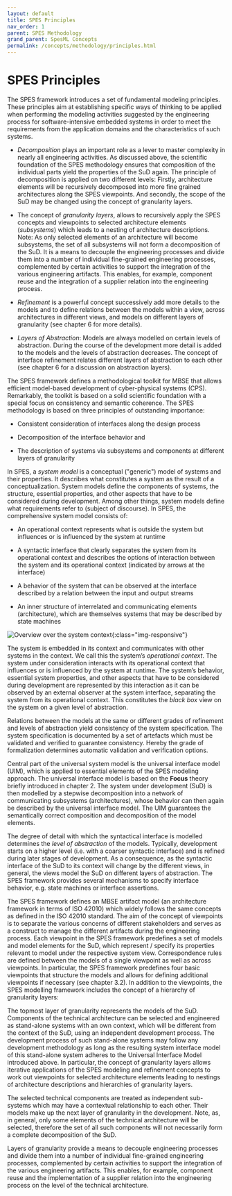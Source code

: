 ```yaml
---
layout: default
title: SPES Principles
nav_order: 1
parent: SPES Methodology
grand_parent: SpesML Concepts
permalink: /concepts/methodology/principles.html
---
```

# SPES Principles

The SPES framework introduces a set of fundamental modeling principles.
These principles aim at establishing specific ways of thinking to be
applied when performing the modeling activities suggested by the
engineering process for software-intensive embedded systems in order to
meet the requirements from the application domains and the
characteristics of such systems.

-   *Decomposition* plays an important role as a lever to master complexity in nearly all engineering activities. As discussed above, the scientific foundation of the SPES methodology ensures that composition of the individual parts yield the properties of the SuD again. The principle of decomposition is applied on two different levels: Firstly, architecture elements will be recursively decomposed into more fine grained architectures along the SPES viewpoints. And secondly, the scope of the SuD may be changed using the concept of granularity layers.

-   The concept of *granularity layers*, allows to recursively apply the SPES concepts and viewpoints to selected architecture elements (*subsystems*) which leads to a nesting of architecture descriptions. Note: As only selected elements of an architecture will become subsystems, the set of all subsystems will not form a decomposition of the SuD. It is a means to decouple the engineering processes and divide them into a number of individual fine-grained engineering processes, complemented by certain activities to support the integration of the various engineering artifacts. This enables, for example, component reuse and the integration of a supplier relation into the engineering process.

-   *Refinement* is a powerful concept successively add more details to the models and to define relations between the models within a view, across architectures in different views, and models on different layers of granularity (see chapter 6 for more details).

-   *Layers of Abstraction*: Models are always modelled on certain levels of abstraction. During the course of the development more detail is added to the models and the levels of abstraction decreases. The concept of interface refinement relates different layers of abstraction to each other (see chapter 6 for a discussion on abstraction layers).

The SPES framework defines a methodological toolkit for MBSE that allows
efficient model-based development of cyber-physical systems (CPS).
Remarkably, the toolkit is based on a solid scientific foundation with a
special focus on consistency and semantic coherence. The SPES
methodology is based on three principles of outstanding importance:

-   Consistent consideration of interfaces along the design process

-   Decomposition of the interface behavior and

-   The description of systems via subsystems and components at
    different layers of granularity

In SPES, a *system model* is a conceptual ("generic") model of systems
and their properties. It describes what constitutes a system as the
result of a conceptualization. System models define the components of
systems, the structure, essential properties, and other aspects that
have to be considered during development. Among other things, system
models define what requirements refer to (subject of discourse). In
SPES, the comprehensive system model consists of:

-   An operational context represents what is outside the system but
    influences or is influenced by the system at runtime

-   A syntactic interface that clearly separates the system from its
    operational context and describes the options of interaction between
    the system and its operational context (indicated by arrows at the
    interface)

-   A behavior of the system that can be observed at the interface
    described by a relation between the input and output streams

-   An inner structure of interrelated and communicating elements
    (architecture), which are themselves systems that may be described
    by state machines

![Overview over the system context](/images/principles/image1.png){:class="img-responsive"}

The system is embedded in its context and communicates with other
systems in the context. We call this the system’s *operational context*.
The system under consideration interacts with its operational context
that influences or is influenced by the system at runtime. The system’s
behavior, essential system properties, and other aspects that have to be
considered during development are represented by this interaction as it
can be observed by an external observer at the system interface,
separating the system from its operational context. This constitutes the
*black box* view on the system on a given level of abstraction.

Relations between the models at the same or different grades of
refinement and levels of abstraction yield consistency of the system
specification. The system specification is documented by a set of
artefacts which must be validated and verified to guarantee consistency.
Hereby the grade of formalization determines automatic validation and
verification options.

Central part of the universal system model is the universal interface
model (UIM), which is applied to essential elements of the SPES modeling
approach. The universal interface model is based on the ****Focus**** theory briefly introduced in chapter 2.
The system under development (SuD) is then modelled by a stepwise
decomposition into a network of communicating subsystems
(architectures), whose behavior can then again be described by the
universal interface model. The UIM guarantees the semantically correct
composition and decomposition of the model elements.

The degree of detail with which the syntactical interface is modelled
determines the *level of abstraction* of the models. Typically,
development starts on a higher level (i.e. with a coarser syntactic
interface) and is refined during later stages of development. As a
consequence, as the syntactic interface of the SuD to its context will
change by the different views, in general, the views model the SuD on
different layers of abstraction. The SPES framework provides several
mechanisms to specify interface behavior, e.g. state machines or
interface assertions.

The SPES framework defines an MBSE artifact model (an architecture
framework in terms of ISO 42010) which widely follows the same concepts
as defined in the ISO 42010 standard. The aim of the concept of
viewpoints is to separate the various concerns of different stakeholders
and serves as a construct to manage the different artifacts during the
engineering process. Each viewpoint in the SPES framework predefines a
set of models and model elements for the SuD, which represent / specify
its properties relevant to model under the respective system view.
Correspondence rules are defined between the models of a single
viewpoint as well as across viewpoints. In particular, the SPES
framework predefines four basic viewpoints that structure the models and
allows for defining additional viewpoints if necessary (see chapter
3.2). In addition to the viewpoints, the SPES modelling framework
includes the concept of a hierarchy of granularity layers:

The topmost layer of granularity represents the models of the SuD.
Components of the technical architecture can be selected and engineered
as stand-alone systems with an own context, which will be different from
the context of the SuD, using an independent development process. The
development process of such stand-alone systems may follow any
development methodology as long as the resulting system interface model
of this stand-alone system adheres to the Universal Interface Model
introduced above. In particular, the concept of granularity layers
allows iterative applications of the SPES modeling and refinement
concepts to work out viewpoints for selected architecture elements
leading to nestings of architecture descriptions and hierarchies of
granularity layers.

The selected technical components are treated as independent sub-systems
which may have a contextual relationship to each other. Their models
make up the next layer of granularity in the development. Note, as, in
general, only some elements of the technical architecture will be
selected, therefore the set of all such components will not necessarily
form a complete decomposition of the SuD.

Layers of granularity provide a means to decouple engineering processes
and divide them into a number of individual fine-grained engineering
processes, complemented by certain activities to support the integration
of the various engineering artifacts. This enables, for example,
component reuse and the implementation of a supplier relation into the
engineering process on the level of the technical architecture.
